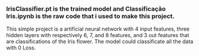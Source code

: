 ### IrisClassifier.pt is the trained model and Classificação Iris.ipynb is the raw code that i used to make this project. 


This simple project is a artificial neural network with 4 input features, three hidden layers with respectively 6, 7, and 8 features, and 3 out features that are classifications of the Iris flower. 
The model could classificate all the data with 0 Loss.
